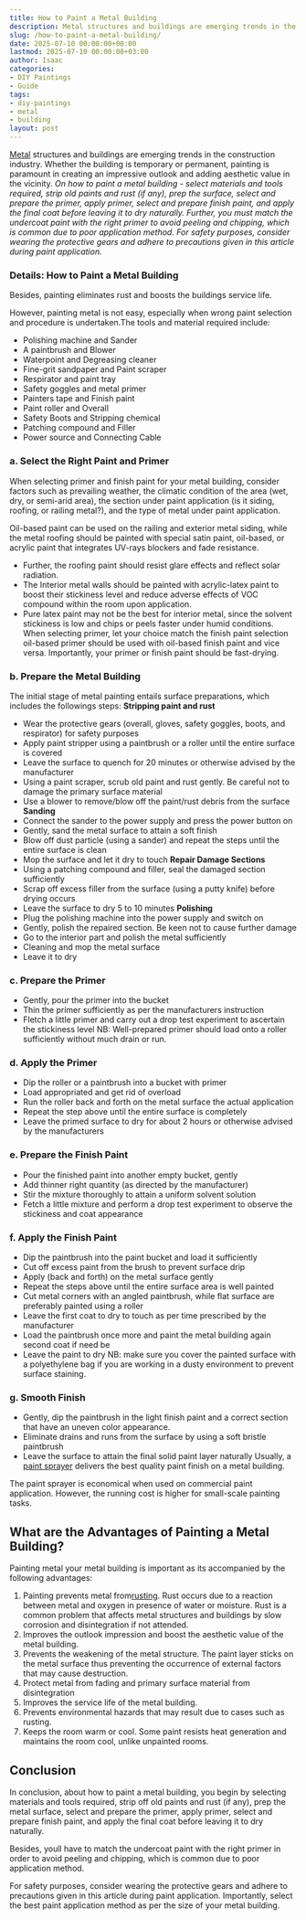 ```yaml
---
title: How to Paint a Metal Building
description: Metal structures and buildings are emerging trends in the construction industry. Whether the building is temporary or permanent, painting is paramount in...
slug: /how-to-paint-a-metal-building/
date: 2025-07-10 00:00:00+00:00
lastmod: 2025-07-10 00:00:00+03:00
author: Isaac
categories:
- DIY Paintings
- Guide
tags:
- diy-paintings
- metal
- building
layout: post
---
```

[Metal](https://pestpolicy.com/can-you-use-acrylic-paint-on-metal/) structures and buildings are emerging trends in the construction industry. Whether the building is temporary or permanent, painting is paramount in creating an impressive outlook and adding aesthetic value in the vicinity.
*On how to paint a metal building - select materials and tools required, strip old paints and rust (if any), prep the surface, select and prepare the primer, apply primer, select and prepare finish paint, and apply the final coat before leaving it to dry naturally.*
*Further, you must match the undercoat paint with the right primer to avoid peeling and chipping, which is common due to poor application method. For safety purposes, consider wearing the protective gears and adhere to precautions given in this article during paint application.*
### Details: How to Paint a Metal Building
Besides, painting eliminates rust and boosts the buildings service life.

However, painting metal is not easy, especially when wrong paint selection and procedure is undertaken.The tools and material required include:
- Polishing machine and Sander
- A paintbrush and Blower
- Waterpoint and Degreasing cleaner
- Fine-grit sandpaper and Paint scraper
- Respirator and paint tray
- Safety goggles and metal primer
- Painters tape and Finish paint
- Paint roller and Overall
- Safety Boots and Stripping chemical
- Patching compound and Filler
- Power source and Connecting Cable
### a. Select the Right Paint and Primer
When selecting primer and finish paint for your metal building, consider factors such as prevailing weather, the climatic condition of the area (wet, dry, or semi-arid area), the section under paint application (is it siding, roofing, or railing metal?), and the type of metal under paint application.

Oil-based paint can be used on the railing and exterior metal siding, while the metal roofing should be painted with special satin paint, oil-based, or acrylic paint that integrates UV-rays blockers and fade resistance.
- Further, the roofing paint should resist glare effects and reflect solar radiation.
- The Interior metal walls should be painted with acrylic-latex paint to boost their stickiness level and reduce adverse effects of VOC compound within the room upon application.
- Pure latex paint may not be the best for interior metal, since the solvent stickiness is low and chips or peels faster under humid conditions.
When selecting primer, let your choice match the finish paint selection  oil-based primer should be used with
oil-based finish paint
and vice versa. Importantly, your primer or finish paint should be fast-drying.
### b. Prepare the Metal Building
The initial stage of metal painting entails surface preparations, which includes the followings steps:
**Stripping paint and rust**
- Wear the protective gears (overall, gloves, safety goggles, boots, and respirator) for safety purposes
- Apply paint stripper using a paintbrush or a roller until the entire surface is covered
- Leave the surface to quench for 20 minutes or otherwise advised by the manufacturer
- Using a paint scraper, scrub old paint and rust gently. Be careful not to damage the primary surface material
- Use a blower to remove/blow off the paint/rust debris from the surface
**Sanding**
- Connect the sander to the power supply and press the power button on
- Gently, sand the metal surface to attain a soft finish
- Blow off dust particle (using a sander) and repeat the steps until the entire surface is clean
- Mop the surface and let it dry to touch
**Repair Damage Sections**
- Using a patching compound and filler, seal the damaged section sufficiently
- Scrap off excess filler from the surface (using a putty knife) before drying occurs
- Leave the surface to dry  5 to 10 minutes
**Polishing**
- Plug the polishing machine into the power supply and switch on
- Gently, polish the repaired section. Be keen not to cause further damage
- Go to the interior part and polish the metal sufficiently
- Cleaning and mop the metal surface
- Leave it to dry
### c. Prepare the Primer
- Gently, pour the primer into the bucket
- Thin the primer sufficiently as per the manufacturers instruction
- Fletch a little primer and carry out a drop test experiment to ascertain the stickiness level
NB: Well-prepared primer should load onto a roller sufficiently without much drain or run.
### d. Apply the Primer
- Dip the roller or a paintbrush into a bucket with primer
- Load appropriated and get rid of overload
- Run the roller back and forth on the metal surface  the actual application
- Repeat the step above until the entire surface is completely
- Leave the primed surface to dry for about 2 hours or otherwise advised by the manufacturers
### e. Prepare the Finish Paint
- Pour the finished paint into another empty bucket, gently
- Add thinner right quantity (as directed by the manufacturer)
- Stir the mixture thoroughly to attain a uniform solvent solution
- Fetch a little mixture and perform a drop test experiment to observe the stickiness and coat appearance
### f. Apply the Finish Paint
- Dip the paintbrush into the paint bucket and load it sufficiently
- Cut off excess paint from the brush to prevent surface drip
- Apply (back and forth) on the metal surface gently
- Repeat the steps above until the entire surface area is well painted
- Cut metal corners with an angled paintbrush, while flat surface are preferably painted using a roller
- Leave the first coat to dry to touch  as per time prescribed by the manufacturer
- Load the paintbrush once more and paint the metal building again  second coat  if need be
- Leave the paint to dry
NB: make sure you cover the painted surface with a polyethylene bag if you are working in a dusty environment to prevent surface staining.
### g. Smooth Finish
- Gently, dip the paintbrush in the light finish paint and a correct section that have an uneven color appearance.
- Eliminate drains and runs from the surface by using a soft bristle paintbrush
- Leave the surface to attain the final solid paint layer naturally
Usually, a
[paint sprayer](https://pestpolicy.com/how-to-spray-paint-metal/)
delivers the best quality paint finish on a metal building.

The paint sprayer is economical when used on commercial paint application. However, the running cost is higher for small-scale painting tasks.
## What are the Advantages of Painting a Metal Building?
Painting metal your metal building is important as its accompanied by the following advantages:
1. Painting prevents metal from[rusting](https://pestpolicy.com/best-paint-for-metal-garage-door/). Rust occurs due to a reaction between metal and oxygen in presence of water or moisture. Rust is a common problem that affects metal structures and buildings by slow corrosion and disintegration if not attended.
2. Improves the outlook impression and boost the aesthetic value of the metal building.
3. Prevents the weakening of the metal structure. The paint layer sticks on the metal surface thus preventing the occurrence of external factors that may cause destruction.
4. Protect metal from fading and primary surface material from disintegration
5. Improves the service life of the metal building.
6. Prevents environmental hazards that may result due to cases such as rusting.
7. Keeps the room warm or cool. Some paint resists heat generation and maintains the room cool, unlike unpainted rooms.
## Conclusion
In conclusion, about how to paint a metal building, you begin by selecting materials and tools required, strip off old paints and rust (if any), prep the metal surface, select and prepare the primer, apply primer, select and prepare finish paint, and apply the final coat before leaving it to dry naturally.

Besides, youll have to match the undercoat paint with the right primer in order to avoid peeling and chipping, which is common due to poor application method.

For safety purposes, consider wearing the protective gears and adhere to precautions given in this article during paint application. Importantly, select the best paint application method as per the size of your metal building.
